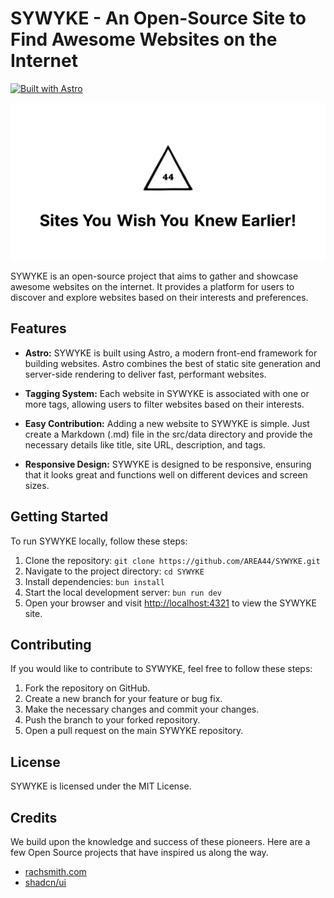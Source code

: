 # SYWYKE - An Open-Source Site to Find Awesome Websites on the Internet

[![Built with Astro](https://astro.badg.es/v2/built-with-astro/tiny.svg)](https://astro.build)

![SYWYKE banner](./public/og.svg)

SYWYKE is an open-source project that aims to gather and showcase awesome websites on the internet. It provides a platform for users to discover and explore websites based on their interests and preferences.

## Features

- **Astro:** SYWYKE is built using Astro, a modern front-end framework for building websites. Astro combines the best of static site generation and server-side rendering to deliver fast, performant websites.

- **Tagging System:** Each website in SYWYKE is associated with one or more tags, allowing users to filter websites based on their interests.

- **Easy Contribution:** Adding a new website to SYWYKE is simple. Just create a Markdown (.md) file in the src/data directory and provide the necessary details like title, site URL, description, and tags.

- **Responsive Design:** SYWYKE is designed to be responsive, ensuring that it looks great and functions well on different devices and screen sizes.

## Getting Started

To run SYWYKE locally, follow these steps:

1. Clone the repository: `git clone https://github.com/AREA44/SYWYKE.git`
2. Navigate to the project directory: `cd SYWYKE`
3. Install dependencies: `bun install`
4. Start the local development server: `bun run dev`
5. Open your browser and visit [http://localhost:4321](http://localhost:4321) to view the SYWYKE site.

## Contributing

If you would like to contribute to SYWYKE, feel free to follow these steps:

1. Fork the repository on GitHub.
2. Create a new branch for your feature or bug fix.
3. Make the necessary changes and commit your changes.
4. Push the branch to your forked repository.
5. Open a pull request on the main SYWYKE repository.

## License

SYWYKE is licensed under the MIT License.

## Credits

We build upon the knowledge and success of these pioneers. Here are a few Open Source projects that have inspired us along the way.

- [rachsmith.com](https://rachsmith.com)
- [shadcn/ui](https://ui.shadcn.com)
